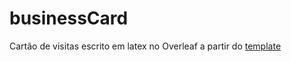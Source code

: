 # businessCard
Cartão de visitas escrito em latex no Overleaf a partir do [template](https://www.overleaf.com/latex/templates/business-card/ybnkghtnjhtq#.W4lJ_nVKgl8)




